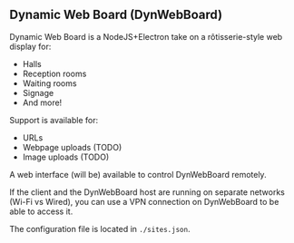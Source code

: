 ## Dynamic Web Board (DynWebBoard)

Dynamic Web Board is a NodeJS+Electron take on a rôtisserie-style web display for:

* Halls
* Reception rooms
* Waiting rooms
* Signage
* And more!

Support is available for:
* URLs
* Webpage uploads (TODO)
* Image uploads (TODO)

A web interface (will be) available to control DynWebBoard remotely.

If the client and the DynWebBoard host are running on separate networks (Wi-Fi vs Wired), you can use a VPN connection on DynWebBoard to be able to access it.

The configuration file is located in ``./sites.json``.
